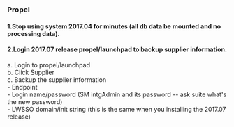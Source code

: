 ### Propel
#### 1.Stop using system 2017.04 for minutes (all db data be mounted and no processing data).
#### 2.Login 2017.07 release propel/launchpad to backup supplier information.
a. Login to propel/launchpad  
b. Click Supplier  
c. Backup the supplier information  
    - Endpoint  
    - Login name/password (SM intgAdmin and its password -- ask suite what's the new password)  
    - LWSSO domain/init string (this is the same when you installing the 2017.07 release)  

